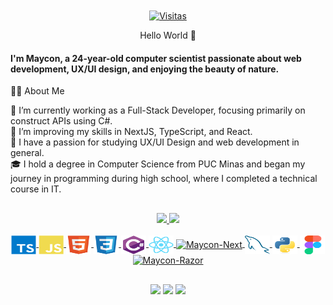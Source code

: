 <div align="center" style="padding-top: 20px;">
  
  [![Visitas](https://hits.seeyoufarm.com/api/count/incr/badge.svg?url=https%3A%2F%2Fgithub.com%2Fmayconbr&count_bg=%232C69FB&title_bg=%23555555&icon=&icon_color=%23E7E7E7&title=visitas&edge_flat=false)](https://hits.seeyoufarm.com)

</div>

<div align="center">
Hello World 👋
</div>
 
#### I'm Maycon, a 24-year-old computer scientist passionate about web development, UX/UI design, and enjoying the beauty of nature.

👩‍💻 About Me

💼 I’m currently working as a Full-Stack Developer, focusing primarily on construct APIs using C#.  
🚀 I’m improving my skills in NextJS, TypeScript, and React.  
🎨 I have a passion for studying UX/UI Design and web development in general.  
🎓 I hold a degree in Computer Science from PUC Minas and began my journey in programming during high school, where I completed a technical course in IT.  

##

<div align="center">
  <a href="https://github.com/mayconbr">
  <img height="150em" src="https://github-readme-stats.vercel.app/api?username=mayconbr&show_icons=true&theme=dracula&include_all_commits=true&count_private=true"/>
  <img height="150em" src="https://github-readme-stats.vercel.app/api/top-langs/?username=mayconbr&layout=compact&langs_count=7&theme=dracula"/>
</div>

<div  align="center" style="display: inline_block"><br>
<img align="center" alt="Maycon-TypeScript" height="30" width="40" src="https://raw.githubusercontent.com/devicons/devicon/master/icons/typescript/typescript-original.svg">
<img align="center" alt="Maycon-Js" height="30" width="40" src="https://raw.githubusercontent.com/devicons/devicon/master/icons/javascript/javascript-plain.svg">
<img align="center" alt="Maycon-HTML" height="30" width="40" src="https://raw.githubusercontent.com/devicons/devicon/master/icons/html5/html5-original.svg">
<img align="center" alt="Maycon-CSS" height="30" width="40" src="https://raw.githubusercontent.com/devicons/devicon/master/icons/css3/css3-original.svg">
<img align="center" alt="Maycon-Csharp" height="30" width="40" src="https://raw.githubusercontent.com/devicons/devicon/master/icons/csharp/csharp-original.svg">
<img align="center" alt="Maycon-React" height="30" width="40" src="https://raw.githubusercontent.com/devicons/devicon/master/icons/react/react-original.svg">
<img align="center" alt="Maycon-Next" height="30" width="40" src="https://cdn.worldvectorlogo.com/logos/nextjs-2.svg">
<img align="center" alt="Maycon-MySQL" height="30" width="40" src="https://raw.githubusercontent.com/devicons/devicon/master/icons/mysql/mysql-original.svg">
<img align="center" alt="Maycon-Python" height="30" width="40" src="https://raw.githubusercontent.com/devicons/devicon/master/icons/python/python-original.svg">
<img align="center" alt="Maycon-Figma" height="30" width="40" src="https://raw.githubusercontent.com/devicons/devicon/master/icons/figma/figma-original.svg">
<img align="center" alt="Maycon-Razor" height="30" width="40" src="https://upload.wikimedia.org/wikipedia/commons/e/ee/.NET_Core_Logo.svg">


</div>

##

<div align="center"> 
  <a href="https://instagram.com/mayconbrandaoo" target="_blank"><img src="https://img.shields.io/badge/-Instagram-%23E4405F?style=for-the-badge&logo=instagram&logoColor=white" target="_blank"></a>
  <a href = "mailto:mbruzolato@gmail.com"><img src="https://img.shields.io/badge/-Gmail-%23333?style=for-the-badge&logo=gmail&logoColor=white" target="_blank"></a>
  <a href="https://www.linkedin.com/in/maycon-brand%C3%A3o-a749261a1/" target="_blank"><img src="https://img.shields.io/badge/-LinkedIn-%230077B5?style=for-the-badge&logo=linkedin&logoColor=white" target="_blank"></a> 
</div>
